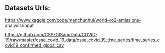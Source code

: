 ## Datasets Urls:

https://www.kaggle.com/code/manchunhui/world-co2-emissions-analysis/input

https://github.com/CSSEGISandData/COVID-19/raw/master/csse_covid_19_data/csse_covid_19_time_series/time_series_covid19_confirmed_global.csv
